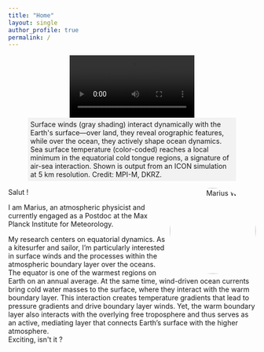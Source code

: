 ```yaml
---
title: "Home"
layout: single
author_profile: true
permalink: /
---
```


<figure>
    <div style="display: flex; justify-content: center;">
        <video id="myVideo" style="width: 60%; height: auto; object-fit: cover;" controls autoplay loop>
            <source src="assets/videos/SST_video.mp4" type="video/mp4">
            Your browser does not support the video tag.
        </video>
    </div>
    <figcaption style="background-color: #f2f2f2; padding: 5px; max-width: 100%; margin: 0 auto;">
        Surface winds (gray shading) interact dynamically with the Earth's surface—over land, they reveal orographic features, while over the ocean, they actively shape ocean dynamics. Sea surface temperature (color-coded) reaches a local minimum in the equatorial cold tongue regions, a signature of air-sea interaction. Shown is output from an ICON simulation at 5 km resolution. Credit: MPI-M, DKRZ.
    </figcaption>
</figure>

<div style="text-align: right;">
    <div style="width: 175px; height: 175px; overflow: hidden; border-radius: 50%; float: right;">
        <img src="assets/images/MW.jpeg" alt="Marius Winkler" style="width: 100%; height: 100%; object-fit: cover;">
    </div>
</div>

Salut !

I am Marius, an atmospheric physicist and currently engaged as a Postdoc at the Max Planck Institute for Meteorology.

My research centers on equatorial dynamics. As a kitesurfer and sailor, I’m particularly interested in surface winds and the processes within the atmospheric boundary layer over the oceans.
The equator is one of the warmest regions on Earth on an annual average. At the same time, wind-driven ocean currents bring cold water masses to the surface, where they interact with the warm boundary layer. This interaction creates temperature gradients that lead to pressure gradients and drive boundary layer winds.
Yet, the warm boundary layer also interacts with the overlying free troposphere and thus serves as an active, mediating layer that connects Earth’s surface with the higher atmosphere. <br>Exciting, isn't it ?